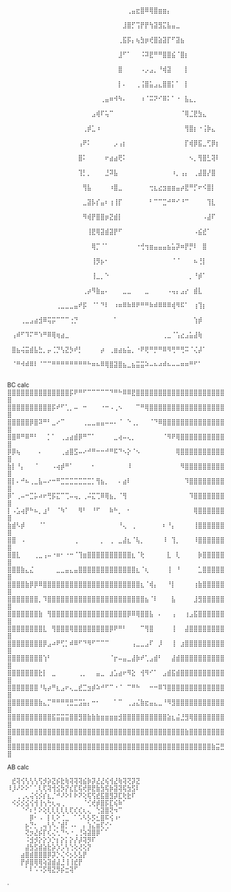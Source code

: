 ⠀⠀⠀⠀⠀⠀⠀⠀⠀⠀⠀⠀⠀⠀⠀⠀⠀⠀⠀⠀⠀⠀⠀⠀⠀⠀⠀⢀⣤⣖⣿⠿⢿⣿⣶⣶⡄⠀⠀⠀⠀⠀⠀⠀⠀⠀⠀⠀⠀⠀
⠀⠀⠀⠀⠀⠀⠀⠀⠀⠀⠀⠀⠀⠀⠀⠀⠀⠀⠀⠀⠀⠀⠀⠀⠀⠀⣸⣿⡋⢩⡟⡟⢳⣽⣻⣍⣧⣤⣀⠀⠀⠀⠀⠀⠀⠀⠀⠀⠀⠀
⠀⠀⠀⠀⠀⠀⠀⠀⠀⠀⠀⠀⠀⠀⠀⠀⠀⠀⠀⠀⠀⠀⠀⠀⠀⢀⣯⡯⡄⢦⣳⡶⢞⣿⣵⣽⡏⠋⣽⣦⠀⠀⠀⠀⠀⠀⠀⠀⠀⠀
⠀⠀⠀⠀⠀⠀⠀⠀⠀⠀⠀⠀⠀⠀⠀⠀⠀⠀⠀⠀⠀⠀⠀⠀⠀⣸⠋⠁⠀⠀⠨⠽⣟⠛⠛⣿⣿⣮⠈⣿⡆⠀⠀⠀⠀⠀⠀⠀⠀⠀
⠀⠀⠀⠀⠀⠀⠀⠀⠀⠀⠀⠀⠀⠀⠀⠀⠀⠀⠀⠀⠀⠀⠀⠀⠀⣿⠀⠀⠀⠀⠠⡠⣠⡀⠘⢾⣽⠀⠀⠀⡇⠀⠀⠀⠀⠀⠀⠀⠀⠀
⠀⠀⠀⠀⠀⠀⠀⠀⠀⠀⠀⠀⠀⠀⠀⠀⠀⠀⠀⠀⠀⠀⠀⠀⠀⡇⠄⠀⠀⢀⢨⣿⣥⣠⣄⣿⣿⡅⠁⠀⡇⠀⠀⠀⠀⠀⠀⠀⠀⠀
⠀⠀⠀⠀⠀⠀⠀⠀⠀⠀⠀⠀⠀⠀⠀⠀⠀⠀⠀⠀⠀⢀⣤⠶⠺⠳⠄⠀⠀⠀⠰⠈⠭⠝⠊⠿⠅⠁⠐⠀⣧⣄⡀⠀⠀⠀⠀⠀⠀⠀
⠀⠀⠀⠀⠀⠀⠀⠀⠀⠀⠀⠀⠀⠀⠀⠀⠀⠀⠀⣠⢾⠏⢥⠉⠀⠀⠀⠀⠀⠀⠀⠀⠀⠀⠀⠀⠀⠀⠀⠈⢿⣈⣟⣳⣄⠀⠀⠀⠀⠀
⠀⠀⠀⠀⠀⠀⠀⠀⠀⠀⠀⠀⠀⠀⠀⠀⠀⢀⡾⣁⠰⠀⠀⠀⠀⠀⠀⠀⠀⠀⠀⠀⠀⠀⠀⠀⠀⠀⠀⠀⢻⣿⡆⠐⢨⡷⣄⠀⠀⠀
⠀⠀⠀⠀⠀⠀⠀⠀⠀⠀⠀⠀⠀⠀⠀⠀⢠⠟⠅⠀⠀⠀⠀⠀⡠⢠⡆⠀⠀⠀⠀⠀⠀⠀⠀⠀⠀⠀⠀⠀⡏⢾⡿⣯⣀⢋⡿⡆⠀⠀
⠀⠀⠀⠀⠀⠀⠀⠀⠀⠀⠀⠀⠀⠀⠀⠀⣿⠅⠀⠀⠀⠀⠖⣴⣴⢟⠅⠀⠀⠀⠀⠀⠀⠀⠀⠀⠀⠀⠀⠀⠀⠢⡀⢻⣿⣃⢽⠇⠀⠀
⠀⠀⠀⠀⠀⠀⠀⠀⠀⠀⠀⠀⠀⠀⠀⠀⢹⡃⡀⠀⠀⠀⣘⠽⣧⠀⠀⠀⠀⠀⠀⠀⠀⠀⠀⠀⠀⠰⡀⢠⡄⠀⢀⣼⣿⡜⣿⠀⠀⠀
⠀⠀⠀⠀⠀⠀⠀⠀⠀⠀⠀⠀⠀⠀⠀⠀⠀⢻⣧⠀⠀⠀⠀⠰⣿⣀⠀⠀⠀⠀⠀⠀⢒⣆⣔⣲⣶⣶⣤⡴⣟⠛⡋⠖⠪⣿⡇⠀⠀⠀
⠀⠀⠀⠀⠀⠀⠀⠀⠀⠀⠀⠀⠀⠀⠀⠀⠀⣀⣽⡧⡎⣤⠆⢰⢸⡏⠀⠀⠀⠀⠀⠀⠃⠉⠉⣉⠚⠛⠊⠘⠉⠀⠀⠀⠀⢹⣇⠀⠀⠀
⠀⠀⠀⠀⠀⠀⠀⠀⠀⠀⠀⠀⠀⠀⠀⠀⠀⠻⢾⡟⣿⣿⡶⣝⣾⡇⠀⠀⠀⠀⠀⠀⠀⠀⠀⠀⠀⠀⠀⠀⠀⠀⠀⠀⠠⣼⠏⠀⠀⠀
⠀⠀⠀⠀⠀⠀⠀⠀⠀⠀⠀⠀⠀⠀⠀⠀⠀⠀⢸⣟⢿⣽⣾⣽⡟⠋⠀⠀⠀⠀⠀⠀⠀⠀⠀⠀⠀⠀⠀⠀⠀⠀⠠⣮⣞⠁⠀⠀⠀⠀
⠀⠀⠀⠀⠀⠀⠀⠀⠀⠀⠀⠀⠀⠀⠀⠀⠀⠀⠀⢿⡉⠈⠁⠀⠀⠀⠀⠀⠀⠐⢚⢲⣶⣤⣤⣤⣦⣥⡽⠶⡟⡛⠇⠀⣿⠀⠀⠀⠀⠀
⠀⠀⠀⠀⠀⠀⠀⠀⠀⠀⠀⠀⠀⠀⠀⠀⠀⠀⠀⢸⡻⡦⠂⠀⠀⠀⠀⠀⠀⠀⠀⠀⠀⠀⠀⠀⠀⠈⠈⠀⠀⠀⠦⢘⡇⠀⠀⠀⠀⠀
⠀⠀⠀⠀⠀⠀⠀⠀⠀⠀⠀⠀⠀⠀⠀⠀⠀⠀⠀⢸⣀⡀⠑⠀⠀⠀⠀⠀⠀⠀⠀⠀⠀⠀⠀⠀⠀⠀⠀⠀⠀⡀⠘⡾⠁⠀⠀⠀⠀⠀
⠀⠀⠀⠀⠀⠀⠀⠀⠀⠀⠀⠀⠀⠀⠀⠀⠀⢀⡴⠻⣷⣤⠄⠀⠀⠀⣀⣀⠀⠀⠀⣀⠀⠀⠀⠀⠠⢤⡄⣠⡔⠀⣾⣇⠀⠀⠀⠀⠀⠀
⠀⠀⠀⠀⠀⠀⠀⠀⠀⠀⠀⢀⣀⣀⣀⣤⠞⡯⠀⠈⠁⠙⠇⠀⠰⠶⠿⠷⠿⠟⠛⠛⠷⠾⠿⠿⠿⢾⠻⠯⠁⠀⢰⢹⡆⠀⠀⠀⠀⠀
⠀⠀⠀⢀⣀⣠⣴⣺⠿⢭⡭⠉⠉⠉⢐⡙⠀⠀⠀⠀⠀⠀⠀⠀⠁⠀⠀⠀⠀⠀⠀⠀⠀⠀⠀⠀⠀⠀⠀⠀⠀⠀⢱⡾⠀⠀⠀⠀⠀⠀
⠀⢠⠾⠋⠹⠍⠛⠱⠛⠿⢿⢶⣴⣀⠀⠀⠀⠀⠀⠀⠀⠀⠀⠀⠀⠀⠀⠀⠀⠀⠀⠀⠀⠀⠀⢀⣀⠈⢡⣔⣠⣥⣼⢷⠀⠀⠀⠀⠀⠀
⠀⣿⣦⢬⣭⣾⣧⣓⡀⡤⢈⡙⢣⣝⡳⠞⡃⠀⠀⠀⠀⡴⠀⢀⣶⣴⣦⣥⡀⠐⠟⢟⠛⡛⠛⠿⠻⢛⠛⢛⠭⠈⢌⡼⠁⠀⠀⠀⠀⠀
⠀⠈⠛⠺⠾⠿⠇⠈⠉⠉⠛⠛⠛⠛⠛⠛⠛⠛⠓⠶⠦⠿⢿⣿⣽⣿⣦⣀⣦⣭⣭⠵⠤⠦⠴⠾⠦⠤⠤⠶⠶⠛⠋⠁⠀⠀⠀⠀⠀⠀


BC calc
⣿⣿⣿⣿⣿⣿⣿⣿⣿⣿⣿⣿⣿⣿⡯⠟⠛⠋⠉⠉⠉⠉⠉⠙⠛⠓⠿⠿⣟⣿⣿⣿⣿⣿⣿⣿⣿⣿⣿⣿⣿⣿⣿⣿⣿⣿⣿⣿⣿⣿
⣿⣿⣿⣿⣿⣿⣿⣿⣿⣿⡯⠞⠋⢁⡀⠤⠀⠒⠀⠀⠀⠐⠒⠠⢀⠢⠀⠀⠀⠉⠛⢿⣿⣿⣿⣿⣿⣿⣿⣿⣿⣿⣿⣿⣿⣿⣿⣿⣿⣿
⣿⣿⣿⣿⣿⡿⣿⠽⠛⠃⣀⠔⠉⠀⠀⠀⠀⢀⣀⣀⣤⣤⠤⠤⠄⠈⠀⠑⢀⡀⠀⠀⠈⠙⠿⣿⣿⣿⣿⣿⣿⣿⣿⣿⣿⣿⣿⣿⣿⣿
⣿⣿⠿⠛⠿⠛⠃⠀⠀⡁⠁⠀⢀⣠⣴⣾⡿⠛⠉⠁⠀⠀⠀⠀⣀⢴⠤⢄⡀⠀⠀⠀⠀⠀⠀⠈⠻⠟⢿⣿⣿⣿⣿⣿⣿⣿⣿⣿⣿⣿
⡿⡿⢦⠀⠀⠀⠀⠄⠀⠀⠀⠀⢀⣴⣿⣫⠤⠔⠚⠛⠒⠒⠚⠛⠯⠙⠢⡕⠈⠢⠀⠀⠀⠀⠀⠀⠀⠀⢿⣿⣿⣿⣿⣿⣿⣿⣿⣿⣿⣿
⣷⡇⠘⡄⠀⠀⠈⠀⠀⠀⠠⢴⡾⠛⠁⠀⠀⠀⠀⠂⠀⠀⠀⠀⠀⠀⠀⠸⠀⠀⠀⠀⠀⠀⠀⠀⠀⠀⠀⠻⣿⣿⣿⣿⣿⣿⣿⣿⣿⣿
⣿⡇⠄⠚⠦⢀⣀⣧⠤⠔⠒⠛⣉⣉⣉⣉⣉⣉⣉⡁⢻⣦⡀⠀⠀⠄⣴⠇⠀⠀⠀⠀⠀⠀⠀⠀⠀⠀⠀⠀⠹⣿⣿⣿⣿⣿⣿⣿⣿⣿
⡿⠁⢀⠤⠒⣉⡥⠴⠖⢛⡯⣍⠉⢉⠤⢤⡀⢀⠬⣍⢉⠿⢿⣦⡀⠈⢻⠀⠀⠀⠀⠀⠀⠀⠀⠀⠀⠀⠀⠀⠀⠹⣿⣿⣿⣿⣿⣿⣿⣿
⡇⠠⣡⢴⡟⠓⠦⡀⣰⠃⠀⠈⠳⠁⠀⠀⠻⠃⠀⠘⠋⠀⠀⠷⠓⡀⠀⠂⠀⠀⠀⠀⠀⠀⠀⠀⠀⠀⠀⠀⠀⠀⢿⣿⣿⣿⣿⣿⣿⣿
⣷⣾⠣⡾⠀⠀⠀⠈⠁⠀⠀⠀⠀⠀⠀⠀⠀⠀⠀⠀⠀⠀⠀⠀⠀⠘⢄⠀⢀⠀⠀⠀⠀⠀⠀⠆⠘⡄⠀⠀⠀⠀⢸⣿⣿⣿⣿⣿⣿⣿
⣿⣿⠀⠠⠀⠀⠀⠀⠀⠀⠀⠀⠀⠀⠀⢀⠀⠀⠀⠀⠀⡀⠀⢀⠀⣀⣼⣆⠈⢧⡀⠀⠀⠀⠀⠸⠀⢹⡀⠀⠀⠀⠸⣿⣿⣿⣿⣿⣿⣿
⣿⣿⣇⠀⠀⠀⢀⣀⢠⠤⠐⠶⠂⠐⠒⠈⢹⣶⣿⣿⣿⣿⣿⣿⣿⣿⣿⣿⣆⠈⢗⠀⠀⠀⠀⠀⣇⠀⢇⠀⠀⠀⠀⡷⣿⣿⣿⣿⣿⣿
⣿⣿⣿⣷⣄⣌⠀⠀⠀⠀⠀⣀⣀⣤⣄⣤⣿⣿⣿⣿⣿⣿⣿⣿⣿⣿⣿⣿⣿⣆⠈⢆⠀⠀⠀⠀⢸⠀⠘⠀⠀⠀⠀⣁⣿⣿⣿⣿⣿⣿
⣿⣿⣿⣿⣷⡿⡿⠿⣿⣿⣿⣿⣿⣿⣿⣿⣿⣿⣿⣿⣿⣿⣿⣿⣿⣿⣿⣿⣿⣿⣆⠈⢾⡄⠀⠀⠘⡇⠀⠀⠀⠀⢰⣷⣿⣿⣿⣿⣿⣿
⣿⣿⣿⣿⣿⣿⣿⡀⠹⣿⣿⣿⣿⣿⣿⣿⣿⣿⣿⣿⣿⣿⣿⣿⣿⣿⣿⣿⣿⣿⣿⣦⠈⠇⠀⠀⠀⣧⠀⠀⠀⠀⣸⣻⣿⣿⣿⣿⣿⣿
⣿⣿⣿⣿⣿⣿⣿⣷⠀⢻⣿⣿⣿⣿⣿⣿⣿⣿⣿⣿⣿⣿⣿⣿⣿⣿⣿⡿⠿⢿⣿⣿⣧⠀⠄⠀⠀⢠⠀⠀⢰⣠⣯⣿⣿⣿⣿⣿⣿⣿
⣿⣿⣿⣿⣿⣿⣿⣿⣇⠀⢻⣿⣿⣿⢿⣿⣿⣿⣿⣿⣿⣿⣿⡿⠟⠛⠃⠀⠀⠀⠉⢻⣿⠀⠀⠀⠀⢸⠀⠀⣼⣿⣿⣿⣿⣿⣿⣿⣿⣿
⣿⣿⣿⣿⣿⣿⣿⣿⡿⣠⠴⠟⢋⡁⠾⠿⠋⠙⠻⠋⠉⠉⠉⠀⠀⠀⠀⠀⢠⣀⣀⣠⠏⠀⡸⠀⠀⢸⠀⣰⣿⣿⣿⣿⣿⣿⣿⣿⣿⣿
⣿⣿⣿⣿⣿⣿⣿⣿⢱⠃⠀⠀⠀⠀⠀⠀⠀⠀⠀⠀⠀⠀⠀⠈⡖⠤⣤⣀⣼⡷⠞⢁⣠⣾⠃⠀⠀⣼⣾⣿⣿⣿⣿⣿⣿⣿⣿⣿⣿⣿
⣿⣿⣿⣿⣿⣿⣿⣗⡇⠀⣀⠀⠀⠀⠀⠀⢀⡀⠀⠀⣤⣀⠀⣰⣡⣴⠖⠻⣕⠀⢺⠻⠊⠁⠀⣠⣾⣯⣾⣿⣿⣿⣿⣿⣿⣿⣿⣿⣿⣿
⣿⣿⣿⣿⣿⣿⣿⠘⢧⡴⠛⣆⣠⠖⢄⣀⣞⣉⣲⡾⠵⠚⠋⠉⠐⠈⠀⠉⠛⠓⠀⠀⠒⠒⠿⠹⣿⣿⣿⣿⣿⣿⣿⣿⣿⣿⣿⣿⣿⣿
⣿⣿⣿⣿⣿⣿⣿⣷⣄⡉⠛⠛⠛⢛⣛⣉⣩⣥⡄⠒⠂⠀⠀⠀⠁⠉⠀⢀⣠⣌⣷⣖⣤⣄⣀⠘⠻⣻⣿⣿⣿⣿⣿⣿⣿⣿⣿⣿⣿⣿
⣿⣿⣿⣿⣿⣿⣿⣿⣿⣿⣯⣭⣭⣭⣿⣿⣻⣿⣷⣷⣷⣶⣶⣶⣶⣺⣿⣿⣿⣿⣿⣿⣿⣿⣿⣿⣵⣆⣬⣘⣻⢿⣿⣿⣿⣿⣿⣿⣿⣿
⣿⣿⣿⣿⣿⣿⣿⣿⣿⣿⣿⣿⣿⣿⣿⣿⣿⣿⣿⣿⣿⣿⣿⣿⣿⣿⣿⣿⣿⣿⣿⣿⣿⣿⣿⣿⣿⣿⣿⣿⣷⣿⣿⣿⣿⣿⣿⣿⣿⣿
⣿⣿⣿⣿⣿⣿⣿⣿⣿⣿⣿⣿⣿⣿⣿⣿⣿⣿⣿⣿⣿⣿⣿⣿⣿⣿⣿⣿⣿⣿⣿⣿⣿⣿⣿⣿⣿⣿⣿⣿⣿⣿⣿⣿⣿⣿⣷⣭⣛⣿

AB calc

⠀⣞⢽⢪⢣⢣⢣⢫⡺⡵⣝⡮⣗⢷⢽⢽⢽⣮⡷⡽⣜⣜⢮⢺⣜⢷⢽⢝⡽⣝
⠸⡸⠜⠕⠕⠁⢁⢇⢏⢽⢺⣪⡳⡝⣎⣏⢯⢞⡿⣟⣷⣳⢯⡷⣽⢽⢯⣳⣫⠇
⠀⠀⢀⢀⢄⢬⢪⡪⡎⣆⡈⠚⠜⠕⠇⠗⠝⢕⢯⢫⣞⣯⣿⣻⡽⣏⢗⣗⠏⠀
⠀⠪⡪⡪⣪⢪⢺⢸⢢⢓⢆⢤⢀⠀⠀⠀⠀⠈⢊⢞⡾⣿⡯⣏⢮⠷⠁⠀⠀
⠀⠀⠀⠈⠊⠆⡃⠕⢕⢇⢇⢇⢇⢇⢏⢎⢎⢆⢄⠀⢑⣽⣿⢝⠲⠉⠀⠀⠀⠀
⠀⠀⠀⠀⠀⡿⠂⠠⠀⡇⢇⠕⢈⣀⠀⠁⠡⠣⡣⡫⣂⣿⠯⢪⠰⠂⠀⠀⠀⠀
⠀⠀⠀⠀⡦⡙⡂⢀⢤⢣⠣⡈⣾⡃⠠⠄⠀⡄⢱⣌⣶⢏⢊⠂⠀⠀⠀⠀⠀⠀
⠀⠀⠀⠀⢝⡲⣜⡮⡏⢎⢌⢂⠙⠢⠐⢀⢘⢵⣽⣿⡿⠁⠁⠀⠀⠀⠀⠀⠀⠀
⠀⠀⠀⠀⠨⣺⡺⡕⡕⡱⡑⡆⡕⡅⡕⡜⡼⢽⡻⠏⠀⠀⠀⠀⠀⠀⠀⠀⠀⠀
⠀⠀⠀⠀⣼⣳⣫⣾⣵⣗⡵⡱⡡⢣⢑⢕⢜⢕⡝⠀⠀⠀⠀⠀⠀⠀⠀⠀⠀⠀
⠀⠀⠀⣴⣿⣾⣿⣿⣿⡿⡽⡑⢌⠪⡢⡣⣣⡟⠀⠀⠀⠀⠀⠀⠀⠀⠀⠀⠀⠀
⠀⠀⠀⡟⡾⣿⢿⢿⢵⣽⣾⣼⣘⢸⢸⣞⡟⠀⠀⠀⠀⠀⠀⠀⠀⠀⠀⠀⠀⠀
⠀⠀⠀⠀⠁⠇⠡⠩⡫⢿⣝⡻⡮⣒⢽⠋⠀⠀⠀⠀⠀⠀⠀⠀⠀⠀⠀⠀⠀⠀







.
